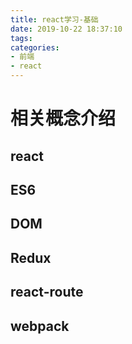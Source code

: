 ```yaml
---
title: react学习-基础
date: 2019-10-22 18:37:10
tags:
categories: 
- 前端
- react
---
```

# 相关概念介绍
## react
## ES6
## DOM
## Redux
## react-route
## webpack

